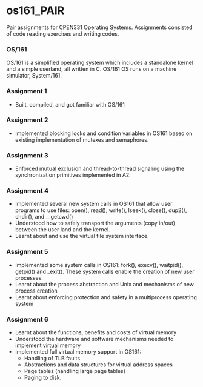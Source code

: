 # os161_PAIR
Pair assignments for CPEN331 Operating Systems. Assignments consisted of code reading exercises and writing codes.

### OS/161
OS/161 is a simplified operating system which includes a standalone kernel and a simple userland, all written in C. OS/161 OS runs on a machine simulator, System/161.

### Assignment 1
* Built, compiled, and got familiar with OS/161
### Assignment 2
* Implemented blocking locks and condition variables in OS161 based on existing implementation of mutexes and semaphores.
### Assignment 3
* Enforced mutual exclusion and thread-to-thread signaling using the synchronization primitives implemented in A2. 
### Assignment 4
* Implemented several new system calls in OS161 that allow user programs to use files: open(), read(), write(), lseek(), close(), dup2(), chdir(), and __getcwd()
* Understood how to safely transport the arguments (copy in/out) between the user land and the kernel.
* Learnt about and use the virtual file system interface.
### Assignment 5
* Implemented some system calls in OS161: fork(), execv(), waitpid(), getpid() and _exit(). These system calls enable the creation of new user processes.
* Learnt about the process abstraction and Unix and mechanisms of new process creation
* Learnt about enforcing protection and safety in a multiprocess operating system
### Assignment 6
* Learnt about the functions, benefits and costs of virtual memory
* Understood the hardware and software mechanisms needed to implement virtual memory
* Implemented full virtual memory support in OS161:
  * Handling of TLB faults
  * Abstractions and data structures for virtual address spaces
  * Page tables (handling large page tables)
  * Paging to disk.
